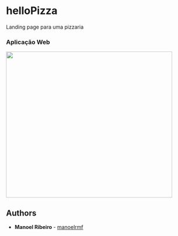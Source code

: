 # helloPizza
Landing page para uma pizzaria 

### Aplicação Web
<img src="https://user-images.githubusercontent.com/28743763/79705949-de4fe900-828d-11ea-959b-9ac37c8d9815.gif" 
width="95%" height="400px"
/> 

## Authors

* **Manoel Ribeiro** - [manoelrmf](https://github.com/manoelrmf)
